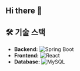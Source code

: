 ## Hi there 👋


## 🛠️ 기술 스택
- **Backend:** ![Spring Boot](https://img.shields.io/badge/-Spring%20Boot-6DB33F?logo=springboot&logoColor=white)
- **Frontend:** ![React](https://img.shields.io/badge/-React-61DAFB?logo=react&logoColor=black)
- **Database:** ![MySQL](https://img.shields.io/badge/-MySQL-4479A1?logo=mysql&logoColor=white)

<!--
**dosol48626/dosol48626** is a ✨ _special_ ✨ repository because its `README.md` (this file) appears on your GitHub profile.

Here are some ideas to get you started:

- 🔭 I’m currently working on ...
- 🌱 I’m currently learning ...
- 👯 I’m looking to collaborate on ...
- 🤔 I’m looking for help with ...
- 💬 Ask me about ...
- 📫 How to reach me: ...
- 😄 Pronouns: ...
- ⚡ Fun fact: ...
-->
